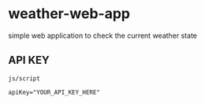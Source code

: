 # weather-web-app
simple web application to check the current weather state

## API KEY



`js/script`

`apiKey="YOUR_API_KEY_HERE"`

